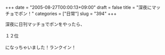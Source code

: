 +++
date = "2005-08-27T00:00:13+09:00"
draft = false
title = "深夜にマッチョでポン！"
categories = ["日常"]
slug = "394"
+++

<div>深夜に日刊マッチョでポンをやったら、</div>
&nbsp;
<div>１２位</div>
&nbsp;
<div>になっちゃいました！ランクイン！</div>
